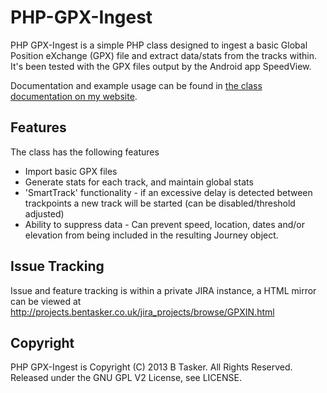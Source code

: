 PHP-GPX-Ingest
==============

PHP GPX-Ingest is a simple PHP class designed to ingest a basic Global Position eXchange (GPX) file and extract data/stats from the tracks within. It's been tested with the GPX files output by the Android app SpeedView.

Documentation and example usage can be found in [the class documentation on my website](http://www.bentasker.co.uk/documentation/development-programming/222-php-gpx-ingest).




Features
----------

The class has the following features

 - Import basic GPX files
 - Generate stats for each track, and maintain global stats
 - 'SmartTrack' functionality - if an excessive delay is detected between trackpoints a new track will be started (can be disabled/threshold adjusted)
 - Ability to suppress data - Can prevent speed, location, dates and/or elevation from being included in the resulting Journey object.



Issue Tracking
----------------

Issue and feature tracking is within a private JIRA instance, a HTML mirror can be viewed at http://projects.bentasker.co.uk/jira_projects/browse/GPXIN.html





Copyright
----------

PHP GPX-Ingest is Copyright (C) 2013 B Tasker. All Rights Reserved.
Released under the GNU GPL V2 License, see LICENSE.
